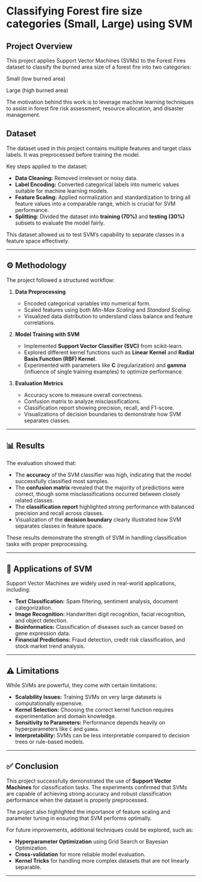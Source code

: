 
# Classifying Forest fire size categories (Small, Large) using SVM

## Project Overview

This project applies Support Vector Machines (SVMs) to the Forest Fires dataset to classify the burned area size of a forest fire into two categories:

Small (low burned area)

Large (high burned area)

The motivation behind this work is to leverage machine learning techniques to assist in forest fire risk assessment, resource allocation, and disaster management.


## Dataset

The dataset used in this project contains multiple features and target class labels. It was preprocessed before training the model.

Key steps applied to the dataset:

* **Data Cleaning:** Removed irrelevant or noisy data.
* **Label Encoding:** Converted categorical labels into numeric values suitable for machine learning models.
* **Feature Scaling:** Applied normalization and standardization to bring all feature values into a comparable range, which is crucial for SVM performance.
* **Splitting:** Divided the dataset into **training (70%)** and **testing (30%)** subsets to evaluate the model fairly.

This dataset allowed us to test SVM’s capability to separate classes in a feature space effectively.

---

## ⚙️ Methodology

The project followed a structured workflow:

1. **Data Preprocessing**

   * Encoded categorical variables into numerical form.
   * Scaled features using both *Min-Max Scaling* and *Standard Scaling*.
   * Visualized data distribution to understand class balance and feature correlations.

2. **Model Training with SVM**

   * Implemented **Support Vector Classifier (SVC)** from scikit-learn.
   * Explored different kernel functions such as **Linear Kernel** and **Radial Basis Function (RBF) Kernel**.
   * Experimented with parameters like **C** (regularization) and **gamma** (influence of single training examples) to optimize performance.

3. **Evaluation Metrics**

   * Accuracy score to measure overall correctness.
   * Confusion matrix to analyze misclassifications.
   * Classification report showing precision, recall, and F1-score.
   * Visualizations of decision boundaries to demonstrate how SVM separates classes.

---

## 📊 Results

The evaluation showed that:

* The **accuracy** of the SVM classifier was high, indicating that the model successfully classified most samples.
* The **confusion matrix** revealed that the majority of predictions were correct, though some misclassifications occurred between closely related classes.
* The **classification report** highlighted strong performance with balanced precision and recall across classes.
* Visualization of the **decision boundary** clearly illustrated how SVM separates classes in feature space.

These results demonstrate the strength of SVM in handling classification tasks with proper preprocessing.

---

## 🚀 Applications of SVM

Support Vector Machines are widely used in real-world applications, including:

* **Text Classification:** Spam filtering, sentiment analysis, document categorization.
* **Image Recognition:** Handwritten digit recognition, facial recognition, and object detection.
* **Bioinformatics:** Classification of diseases such as cancer based on gene expression data.
* **Financial Predictions:** Fraud detection, credit risk classification, and stock market trend analysis.

---

## ⚠️ Limitations

While SVMs are powerful, they come with certain limitations:

* **Scalability Issues:** Training SVMs on very large datasets is computationally expensive.
* **Kernel Selection:** Choosing the correct kernel function requires experimentation and domain knowledge.
* **Sensitivity to Parameters:** Performance depends heavily on hyperparameters like `C` and `gamma`.
* **Interpretability:** SVMs can be less interpretable compared to decision trees or rule-based models.

---

## ✅ Conclusion

This project successfully demonstrated the use of **Support Vector Machines** for classification tasks.
The experiments confirmed that SVMs are capable of achieving strong accuracy and robust classification performance when the dataset is properly preprocessed.

The project also highlighted the importance of feature scaling and parameter tuning in ensuring that SVM performs optimally.

For future improvements, additional techniques could be explored, such as:

* **Hyperparameter Optimization** using Grid Search or Bayesian Optimization.
* **Cross-validation** for more reliable model evaluation.
* **Kernel Tricks** for handling more complex datasets that are not linearly separable.

---

